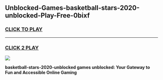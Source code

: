 
## Unblocked-Games-basketball-stars-2020-unblocked-Play-Free-0bixf
<h3>
<a href="https://premium76.site?title=basketball-stars-2020-unblocked&ref=10A">CLICK TO PLAY</a></h3>
<hr>

<h3>
<a href="https://premium76.site?title=basketball-stars-2020-unblocked&ref=10A">CLICK 2 PLAY</a>
  
</h3>

<a href="https://premium76.site?title=basketball-stars-2020-unblocked&ref=10A"><img src="https://clearcache.store/games.png"></a>


**basketball-stars-2020-unblocked games unblocked: Your Gateway to Fun and Accessible Online Gaming**
